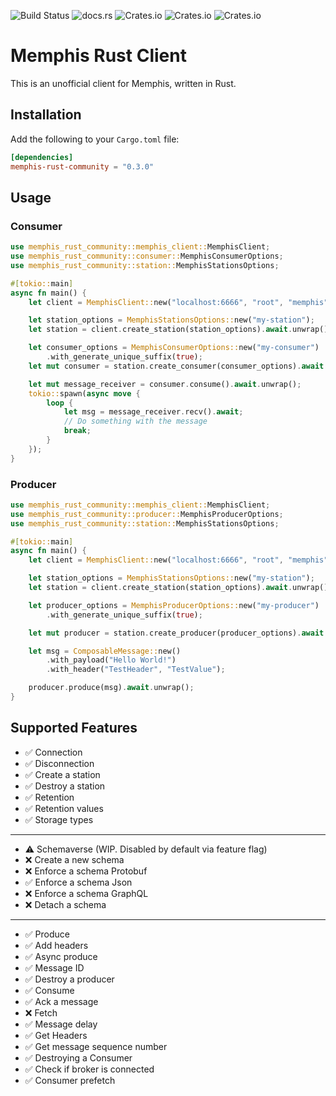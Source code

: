 ![Build Status](https://img.shields.io/github/actions/workflow/status/turulix/memphis-rust-community/CD.yml)
![docs.rs](https://img.shields.io/docsrs/memphis-rust-community)
![Crates.io](https://img.shields.io/crates/v/memphis-rust-community?label=version)
![Crates.io](https://img.shields.io/crates/l/memphis-rust-community)
![Crates.io](https://img.shields.io/crates/d/memphis-rust-community)

# Memphis Rust Client

This is an unofficial client for Memphis, written in Rust.

## Installation

Add the following to your `Cargo.toml` file:

```toml
[dependencies]
memphis-rust-community = "0.3.0"
```

## Usage

### Consumer

```rust
use memphis_rust_community::memphis_client::MemphisClient;
use memphis_rust_community::consumer::MemphisConsumerOptions;
use memphis_rust_community::station::MemphisStationsOptions;

#[tokio::main]
async fn main() {
    let client = MemphisClient::new("localhost:6666", "root", "memphis", None).await.unwrap();

    let station_options = MemphisStationsOptions::new("my-station");
    let station = client.create_station(station_options).await.unwrap();

    let consumer_options = MemphisConsumerOptions::new("my-consumer")
        .with_generate_unique_suffix(true);
    let mut consumer = station.create_consumer(consumer_options).await.unwrap();

    let mut message_receiver = consumer.consume().await.unwrap();
    tokio::spawn(async move {
        loop {
            let msg = message_receiver.recv().await;
            // Do something with the message
            break;
        }
    });
}
```

### Producer

```rust
use memphis_rust_community::memphis_client::MemphisClient;
use memphis_rust_community::producer::MemphisProducerOptions;
use memphis_rust_community::station::MemphisStationsOptions;

#[tokio::main]
async fn main() {
    let client = MemphisClient::new("localhost:6666", "root", "memphis", None).await.unwrap();

    let station_options = MemphisStationsOptions::new("my-station");
    let station = client.create_station(station_options).await.unwrap();

    let producer_options = MemphisProducerOptions::new("my-producer")
        .with_generate_unique_suffix(true);

    let mut producer = station.create_producer(producer_options).await.unwrap();

    let msg = ComposableMessage::new()
        .with_payload("Hello World!")
        .with_header("TestHeader", "TestValue");

    producer.produce(msg).await.unwrap();
}
```

## Supported Features

- ✅ Connection
- ✅ Disconnection
- ✅ Create a station
- ✅ Destroy a station
- ✅ Retention
- ✅ Retention values
- ✅ Storage types

---

- ⚠️ Schemaverse (WIP. Disabled by default via feature flag)
- ❌ Create a new schema
- ❌ Enforce a schema Protobuf
- ✅ Enforce a schema Json
- ❌ Enforce a schema GraphQL
- ❌ Detach a schema

---

- ✅ Produce
- ✅ Add headers
- ✅ Async produce
- ✅ Message ID
- ✅ Destroy a producer
- ✅ Consume
- ✅ Ack a message
- ❌ Fetch
- ✅ Message delay
- ✅ Get Headers
- ✅ Get message sequence number
- ✅ Destroying a Consumer
- ✅ Check if broker is connected
- ✅ Consumer prefetch

